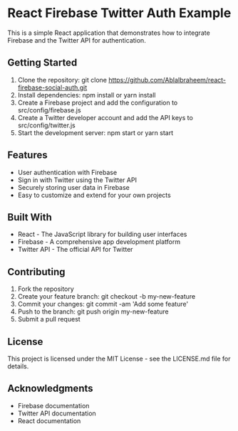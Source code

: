 # React Firebase Twitter Auth Example

This is a simple React application that demonstrates how to integrate Firebase and the Twitter API for authentication.

## Getting Started

1. Clone the repository: git clone https://github.com/AblaIbraheem/react-firebase-social-auth.git
2. Install dependencies: npm install or yarn install
3. Create a Firebase project and add the configuration to src/config/firebase.js
4. Create a Twitter developer account and add the API keys to src/config/twitter.js
5. Start the development server: npm start or yarn start

## Features

- User authentication with Firebase
- Sign in with Twitter using the Twitter API
- Securely storing user data in Firebase
- Easy to customize and extend for your own projects

## Built With

- React - The JavaScript library for building user interfaces
- Firebase - A comprehensive app development platform
- Twitter API - The official API for Twitter

## Contributing

1. Fork the repository
2. Create your feature branch: git checkout -b my-new-feature
3. Commit your changes: git commit -am 'Add some feature'
4. Push to the branch: git push origin my-new-feature
5. Submit a pull request

## License

This project is licensed under the MIT License - see the LICENSE.md file for details.

## Acknowledgments

- Firebase documentation
- Twitter API documentation
- React documentation
